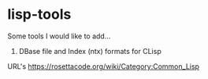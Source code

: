 # lisp-tools

Some tools I would like to add...
1) DBase file and Index (ntx) formats for CLisp

URL's
https://rosettacode.org/wiki/Category:Common_Lisp


